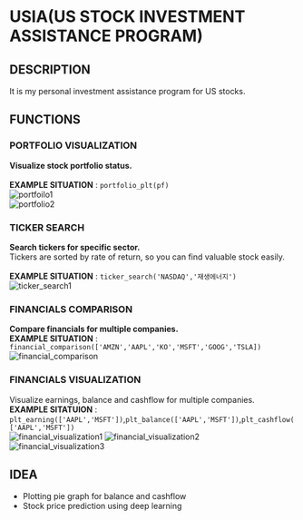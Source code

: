 # USIA(US STOCK INVESTMENT ASSISTANCE PROGRAM)
## DESCRIPTION
It is my personal investment assistance program for US stocks.

## FUNCTIONS
### PORTFOLIO VISUALIZATION
**Visualize stock portfolio status.**\
\
**EXAMPLE SITUATION** : `portfolio_plt(pf)`\
![portfoilo1](https://user-images.githubusercontent.com/83653380/186848008-12e78dff-3d52-4d26-837f-b981860ef601.png)\
![portfolio2](https://user-images.githubusercontent.com/83653380/186848103-3bf93e9b-192a-4c64-92c3-29f8b90acc4c.png)


### TICKER SEARCH
**Search tickers for specific sector.**\
Tickers are sorted by rate of return, so you can find valuable stock easily.\
\
**EXAMPLE SITUATION** : `ticker_search('NASDAQ','재생에너지')`\
![ticker_search1](https://user-images.githubusercontent.com/83653380/186849115-9693fe96-b00b-4e14-ad2a-27aa4c9d30eb.png)


### FINANCIALS COMPARISON
**Compare financials for multiple companies.**\
**EXAMPLE SITUATION** : `financial_comparison(['AMZN','AAPL','KO','MSFT','GOOG','TSLA])`\
![financial_comparison](https://user-images.githubusercontent.com/83653380/186851180-f6fff4bb-7e8e-4307-9835-618f75ee24dd.png)

### FINANCIALS VISUALIZATION
Visualize earnings, balance and cashflow for multiple companies.\
**EXAMPLE SITATUION** : `plt_earning(['AAPL','MSFT'])`,`plt_balance(['AAPL','MSFT'])`,`plt_cashflow(['AAPL','MSFT'])`\
![financial_visualization1](https://user-images.githubusercontent.com/83653380/186852614-e304722e-a7cd-4b2b-8594-bb8508cae2cf.png)
![financial_visualization2](https://user-images.githubusercontent.com/83653380/186852900-ed944904-c0c0-4001-922b-7ecfac7fe241.png)
![financial_visualization3](https://user-images.githubusercontent.com/83653380/186853019-4435b669-23d4-4ebd-8cb2-1a863c01307f.png)

## IDEA
* Plotting pie graph for balance and cashflow
* Stock price prediction using deep learning


